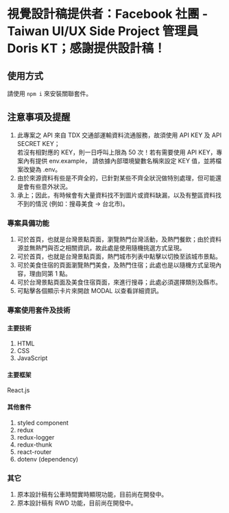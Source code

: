 # 視覺設計稿提供者：Facebook 社團 - Taiwan UI/UX Side Project 管理員 Doris KT；感謝提供設計稿！

## 使用方式

請使用 `npm i` 來安裝關聯套件。

## 注意事項及提醒

1.  此專案之 API 來自 TDX 交通部運輸資料流通服務，故須使用 API KEY 及 API SECRET KEY；  
    若沒有相對應的 KEY，則一日呼叫上限為 50 次！若有需要使用 API KEY，專案內有提供 env.example，
    請依據內部環境變數名稱來設定 KEY 值，並將檔案改變為 .env。
2.  由於來源資料有些是不齊全的，已針對某些不齊全狀況做特別處理，但可能還是會有些意外狀況。
3.  承上；因此，有時候會有大量資料找不到圖片或資料缺漏，以及有整區資料找不到的情況 (例如：搜尋美食 -> 台北市)。

### 專案具備功能

1.  可於首頁，也就是台灣景點頁面，瀏覽熱門台灣活動，及熱門餐飲；由於資料源並無熱門與否之相關資訊，故此處是使用隨機挑選方式呈現。
2.  可於首頁，也就是台灣景點頁面，熱門城市列表中點擊以切換至該城市景點。
3.  可於美食住宿的頁面瀏覽熱門美食，及熱門住宿；此處也是以隨機方式呈現內容，理由同第 1 點。
4.  可於台灣景點頁面及美食住宿頁面，來進行搜尋；此處必須選擇類別及縣市。
5.  可點擊各個顯示卡片來開啟 MODAL 以查看詳細資訊。

### 專案使用套件及技術

#### 主要技術

1.  HTML
2.  CSS
3.  JavaScript

#### 主要框架

React.js

#### 其他套件

1.  styled component
2.  redux
3.  redux-logger
4.  redux-thunk
5.  react-router
6.  dotenv (dependency)

### 其它

1. 原本設計稿有公車時間實時顯現功能，目前尚在開發中。
2. 原本設計稿有 RWD 功能，目前尚在開發中。
